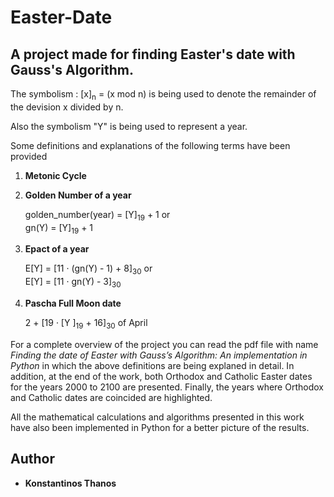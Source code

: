 # Easter-Date

## A project made for finding Easter's date with Gauss's Algorithm.

The symbolism : [x]<sub>n</sub> = (x mod n) is being used to denote the remainder of the devision x divided by n.

Also the symbolism "Y" is being used to represent a year.

Some definitions and explanations of the following terms have been provided

1. **Metonic Cycle**
2. **Golden Number of a year**

   golden_number(year) = [Y]<sub>19</sub> + 1 or   
   gn(Y) = [Y]<sub>19</sub> + 1
3. **Epact of a year**

    E[Y] = [11 · (gn(Y) - 1) + 8]<sub>30</sub> or  
    E[Y] = [11 · gn(Y) - 3]<sub>30</sub>
4. **Pascha Full Moon date**

    2 + [19 · [Y ]<sub>19</sub> + 16]<sub>30</sub> of April

For a complete overview of the project you can read the pdf file with name *Finding the date of Easter with Gauss’s Algorithm: An implementation in Python* in which the above definitions are being explaned in detail. In addition, at the end of the work, both Orthodox and Catholic Easter dates for the years 2000 to 2100 are presented. Finally, the years where Orthodox and Catholic dates are coincided are highlighted.

Αll the mathematical calculations and algorithms presented in this work have also been implemented in Python for a better picture of the results.

##  Author
* **Konstantinos Thanos**
